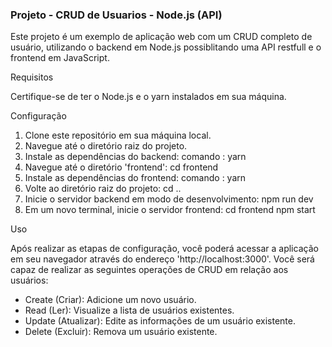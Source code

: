 ### Projeto - CRUD de Usuarios - Node.js (API)

Este projeto é um exemplo de aplicação web com um CRUD completo de usuário, utilizando o backend em Node.js possiblitando uma API restfull e o frontend em JavaScript.

Requisitos

Certifique-se de ter o Node.js e o yarn instalados em sua máquina.

Configuração

1. Clone este repositório em sua máquina local.
2. Navegue até o diretório raiz do projeto.
3. Instale as dependências do backend:
   comando : yarn
4. Navegue até o diretório 'frontend':
   cd frontend
5. Instale as dependências do frontend:
   comando : yarn
6. Volte ao diretório raiz do projeto:
   cd ..
7. Inicie o servidor backend em modo de desenvolvimento:
   npm run dev
8. Em um novo terminal, inicie o servidor frontend:
   cd frontend
   npm start

Uso

Após realizar as etapas de configuração, você poderá acessar a aplicação em seu navegador através do endereço 'http://localhost:3000'. Você será capaz de realizar as seguintes operações de CRUD em relação aos usuários:

- Create (Criar): Adicione um novo usuário.
- Read (Ler): Visualize a lista de usuários existentes.
- Update (Atualizar): Edite as informações de um usuário existente.
- Delete (Excluir): Remova um usuário existente.
